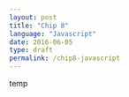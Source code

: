 ```yaml
---
layout: post
title: "Chip 8"
language: "Javascript"
date: 2016-06-05
type: draft
permalink: /chip8-javascript
---
```


temp
